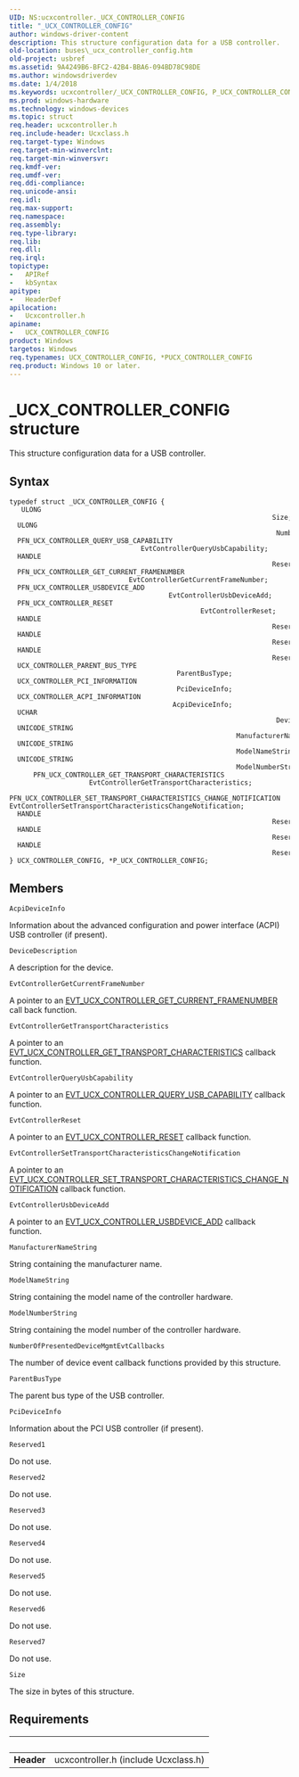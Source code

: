 ```yaml
---
UID: NS:ucxcontroller._UCX_CONTROLLER_CONFIG
title: "_UCX_CONTROLLER_CONFIG"
author: windows-driver-content
description: This structure configuration data for a USB controller.
old-location: buses\_ucx_controller_config.htm
old-project: usbref
ms.assetid: 9A4249B6-BFC2-42B4-BBA6-094BD78C98DE
ms.author: windowsdriverdev
ms.date: 1/4/2018
ms.keywords: ucxcontroller/_UCX_CONTROLLER_CONFIG, P_UCX_CONTROLLER_CONFIG structure pointer [Buses], *PUCX_CONTROLLER_CONFIG, P_UCX_CONTROLLER_CONFIG, UCX_CONTROLLER_CONFIG structure [Buses], UCX_CONTROLLER_CONFIG, _UCX_CONTROLLER_CONFIG, ucxcontroller/P_UCX_CONTROLLER_CONFIG, buses._ucx_controller_config
ms.prod: windows-hardware
ms.technology: windows-devices
ms.topic: struct
req.header: ucxcontroller.h
req.include-header: Ucxclass.h
req.target-type: Windows
req.target-min-winverclnt: 
req.target-min-winversvr: 
req.kmdf-ver: 
req.umdf-ver: 
req.ddi-compliance: 
req.unicode-ansi: 
req.idl: 
req.max-support: 
req.namespace: 
req.assembly: 
req.type-library: 
req.lib: 
req.dll: 
req.irql: 
topictype:
-	APIRef
-	kbSyntax
apitype:
-	HeaderDef
apilocation:
-	Ucxcontroller.h
apiname:
-	UCX_CONTROLLER_CONFIG
product: Windows
targetos: Windows
req.typenames: UCX_CONTROLLER_CONFIG, *PUCX_CONTROLLER_CONFIG
req.product: Windows 10 or later.
---
```


# _UCX_CONTROLLER_CONFIG structure
This structure configuration data for a USB controller.

## Syntax
````
typedef struct _UCX_CONTROLLER_CONFIG {
   ULONG                                                                   Size;
  ULONG                                                                    NumberOfPresentedDeviceMgmtEvtCallbacks;
  PFN_UCX_CONTROLLER_QUERY_USB_CAPABILITY                                  EvtControllerQueryUsbCapability;
  HANDLE                                                                   Reserved1;
  PFN_UCX_CONTROLLER_GET_CURRENT_FRAMENUMBER                               EvtControllerGetCurrentFrameNumber;
  PFN_UCX_CONTROLLER_USBDEVICE_ADD                                         EvtControllerUsbDeviceAdd;
  PFN_UCX_CONTROLLER_RESET                                                 EvtControllerReset;
  HANDLE                                                                   Reserved2;
  HANDLE                                                                   Reserved3;
  HANDLE                                                                   Reserved4;
  UCX_CONTROLLER_PARENT_BUS_TYPE                                           ParentBusType;
  UCX_CONTROLLER_PCI_INFORMATION                                           PciDeviceInfo;
  UCX_CONTROLLER_ACPI_INFORMATION                                          AcpiDeviceInfo;
  UCHAR                                                                    DeviceDescription[MAX_GENERIC_USB_CONTROLLER_NAME_SIZE];
  UNICODE_STRING                                                           ManufacturerNameString;
  UNICODE_STRING                                                           ModelNameString;
  UNICODE_STRING                                                           ModelNumberString;
      PFN_UCX_CONTROLLER_GET_TRANSPORT_CHARACTERISTICS                     EvtControllerGetTransportCharacteristics;
      PFN_UCX_CONTROLLER_SET_TRANSPORT_CHARACTERISTICS_CHANGE_NOTIFICATION EvtControllerSetTransportCharacteristicsChangeNotification;
  HANDLE                                                                   Reserved5;
  HANDLE                                                                   Reserved6;
  HANDLE                                                                   Reserved7;
} UCX_CONTROLLER_CONFIG, *P_UCX_CONTROLLER_CONFIG;
````

## Members


`AcpiDeviceInfo`

Information about the advanced configuration and power interface (ACPI) USB controller (if present).

`DeviceDescription`

A description for the device.

`EvtControllerGetCurrentFrameNumber`

A pointer to an <a href="..\ucxcontroller\nc-ucxcontroller-evt_ucx_controller_get_current_framenumber.md">EVT_UCX_CONTROLLER_GET_CURRENT_FRAMENUMBER</a> call back function.

`EvtControllerGetTransportCharacteristics`

A pointer to an <a href="..\ucxcontroller\nc-ucxcontroller-evt_ucx_controller_get_transport_characteristics.md">EVT_UCX_CONTROLLER_GET_TRANSPORT_CHARACTERISTICS</a> callback function.

`EvtControllerQueryUsbCapability`

A pointer to an <a href="..\ucxcontroller\nc-ucxcontroller-evt_ucx_controller_query_usb_capability.md">EVT_UCX_CONTROLLER_QUERY_USB_CAPABILITY</a> callback function.

`EvtControllerReset`

A pointer to an <a href="..\ucxcontroller\nc-ucxcontroller-evt_ucx_controller_reset.md">EVT_UCX_CONTROLLER_RESET</a> callback function.

`EvtControllerSetTransportCharacteristicsChangeNotification`

A pointer to an <a href="..\ucxcontroller\nc-ucxcontroller-evt_ucx_controller_set_transport_characteristics_change_notification.md">EVT_UCX_CONTROLLER_SET_TRANSPORT_CHARACTERISTICS_CHANGE_NOTIFICATION</a> callback function.

`EvtControllerUsbDeviceAdd`

A pointer to an <a href="..\ucxcontroller\nc-ucxcontroller-evt_ucx_controller_usbdevice_add.md">EVT_UCX_CONTROLLER_USBDEVICE_ADD</a> callback function.

`ManufacturerNameString`

String containing the manufacturer name.

`ModelNameString`

String containing the model name of the controller hardware.

`ModelNumberString`

String containing the model number of the controller hardware.

`NumberOfPresentedDeviceMgmtEvtCallbacks`

The number of device event callback functions provided by this structure.

`ParentBusType`

The parent bus type of the USB controller.

`PciDeviceInfo`

Information about the PCI USB controller (if present).

`Reserved1`

Do not use.

`Reserved2`

Do not use.

`Reserved3`

Do not use.

`Reserved4`

Do not use.

`Reserved5`

Do not use.

`Reserved6`

Do not use.

`Reserved7`

Do not use.

`Size`

The size in bytes of this structure.


## Requirements
| &nbsp; | &nbsp; |
| ---- |:---- |
| **Header** | ucxcontroller.h (include Ucxclass.h) |